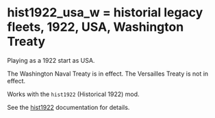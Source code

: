 # hist1922_usa_w = historial legacy fleets, 1922, USA, Washington Treaty

Playing as a 1922 start as USA.

The Washington Naval Treaty is  in effect.
The Versailles Treaty is not in effect.

Works with the `hist1922` (Historical 1922) mod.

See the [hist1922](hist1922.md) documentation for details.

